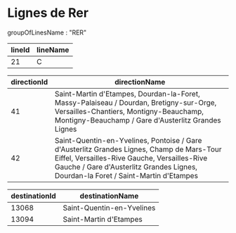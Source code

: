 Lignes de Rer
===================

groupOfLinesName : "RER"

lineId   | lineName 
-------- | ---
21       | C


directionId   | directionName 
------------- | -------------
41            | Saint-Martin d'Etampes, Dourdan-la-Foret, Massy-Palaiseau / Dourdan, Bretigny-sur-Orge, Versailles-Chantiers, Montigny-Beauchamp, Montigny-Beauchamp / Gare d'Austerlitz Grandes Lignes
42            | Saint-Quentin-en-Yvelines, Pontoise / Gare d'Austerlitz Grandes Lignes, Champ de Mars-Tour Eiffel, Versailles-Rive Gauche, Versailles-Rive Gauche / Gare d'Austerlitz Grandes Lignes, Dourdan-la Foret / Saint-Martin d'Etampes

destinationId | destinationName
------------- | ---------------
13068 | Saint-Quentin-en-Yvelines
13094 | Saint-Martin d'Etampes




